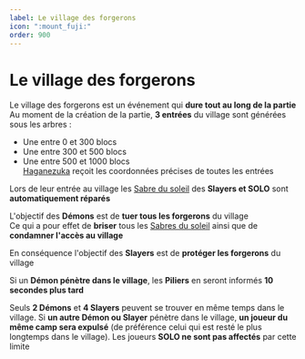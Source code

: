 ```yaml
---
label: Le village des forgerons
icon: ":mount_fuji:"
order: 900
---
```


# Le village des forgerons

Le village des forgerons est un événement qui **dure tout au long de la partie** <br>
Au moment de la création de la partie, **3 entrées** du village sont générées sous les arbres :
- Une entre 0 et 300 blocs
- Une entre 300 et 500 blocs
- Une entre 500 et 1000 blocs <br>
[Haganezuka](../roles/slayer/haganezuka) reçoit les coordonnées précises de toutes les entrées 

Lors de leur entrée au village les [Sabre du soleil](/demonslayer-uhc/divers/sabre) des **Slayers et SOLO** sont **automatiquement réparés**

L'objectif des **Démons** est de **tuer tous les forgerons** du village <br>
Ce qui a pour effet de **briser** tous les [Sabres du soleil](/demonslayer-uhc/divers/sabre) ainsi que de **condamner l'accès au village**

En conséquence l'objectif des **Slayers** est de **protéger les forgerons** du village

Si un **Démon pénètre dans le village**, les **Piliers** en seront informés **10 secondes plus tard**

Seuls **2 Démons** et **4 Slayers** peuvent se trouver en même temps dans le village. Si **un autre Démon ou Slayer** pénètre dans le village, **un joueur du même camp sera expulsé** (de préférence celui qui est resté le plus longtemps dans le village). Les joueurs **SOLO ne sont pas affectés** par cette limite

